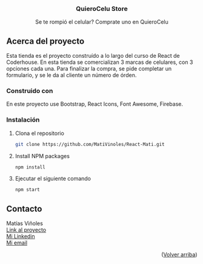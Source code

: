 <a name="readme-top"></a>

<!-- PROJECT LOGO -->
<br />
<div align="center">

  <h3 align="center">QuieroCelu Store</h3>

  <p align="center">
   Se te rompió el celular? Comprate uno en QuieroCelu
  </p>
</div>


## Acerca del proyecto

Esta tienda es el proyecto construído a lo largo del curso de React de Coderhouse. En esta tienda se comercializan 3 marcas de celulares, con 3 opciones
cada una. Para finalizar la compra, se pide completar un formulario, y se le da al cliente un número de órden.

### Construido con

En este proyecto use Bootstrap, React Icons, Font Awesome, Firebase.

### Instalación

1. Clona el repositorio
   ```sh
   git clone https://github.com/MatiVinoles/React-Mati.git
   ```
2. Install NPM packages
   ```sh
   npm install
   ```
3. Ejecutar el siguiente comando
   ```sh
   npm start
   ```

## Contacto

Matías Viñoles<br>
<a href="https://github.com/MatiVinoles/React-Mati.git">Link al proyecto</a><br>
<a href="https://www.linkedin.com/in/matias-vi%C3%B1oles-609a3b18a/">Mi Linkedin</a><br>
<a href="vinolesmatias@gmail.com">Mi email</a>


<p align="right">(<a href="#readme-top">Volver arriba</a>)</p>
